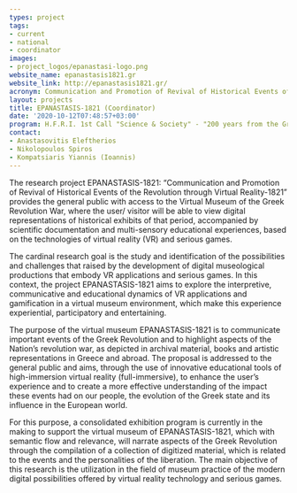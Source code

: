```yaml
---
types: project
tags:
- current
- national
- coordinator
images:
- project_logos/epanastasi-logo.png
website_name: epanastasis1821.gr
website_link: http://epanastasis1821.gr/
acronym: Communication and Promotion of Revival of Historical Events of the Revolution through Virtual Reality-1821
layout: projects
title: EPANASTASIS-1821 (Coordinator)
date: '2020-10-12T07:48:57+03:00'
program: H.F.R.I. 1st Call "Science & Society" - "200 years from the Greek Revolution"
contact:
- Anastasovitis Eleftherios
- Nikolopoulos Spiros
- Kompatsiaris Yiannis (Ioannis)
---
```

<p>
The research project EPANASTASIS-1821: “Communication and Promotion of Revival of Historical Events of the Revolution through Virtual Reality-1821” provides the general public with access to the Virtual Museum of the Greek Revolution War, where the user/ visitor will be able to view digital representations of historical exhibits of that period, accompanied by scientific documentation and multi-sensory educational experiences, based on the technologies of virtual reality (VR) and serious games.
</p>
<p>
The cardinal research goal is the study and identification of the possibilities and challenges that raised by the development of digital museological productions that embody VR applications and serious games. In this context, the project EPANASTASIS-1821 aims to explore the interpretive, communicative and educational dynamics of VR applications and gamification in a virtual museum environment, which make this experience experiential, participatory and entertaining.
</p>
<p>
The purpose of the virtual museum EPANASTASIS-1821 is to communicate important events of the Greek Revolution and to highlight aspects of the Nation’s revolution war, as depicted in archival material, books and artistic representations in Greece and abroad. The proposal is addressed to the general public and aims, through the use of innovative educational tools of high-immersion virtual reality (full-immersive), to enhance the user’s experience and to create a more effective understanding of the impact these events had on our people, the evolution of the Greek state and its influence in the European world.
</p>
<p>
For this purpose, a consolidated exhibition program is currently in the making to support the virtual museum of EPANASTASIS-1821, which with semantic flow and relevance, will narrate aspects of the Greek Revolution through the compilation of a collection of digitized material, which is related to the events and the personalities of the liberation. The main objective of this research is the utilization in the field of museum practice of the modern digital possibilities offered by virtual reality technology and serious games.
</p>
